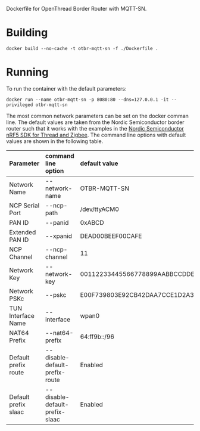 
Dockerfile for OpenThread Border Router with MQTT-SN. 


# Building

```shell 
docker build --no-cache -t otbr-mqtt-sn -f ./Dockerfile .
```

# Running

To run the container with the default parameters:

```shell
docker run --name otbr-mqtt-sn -p 8080:80 --dns=127.0.0.1 -it --privileged otbr-mqtt-sn
```

The most common network parameters can be set on the docker comman line. The default values are taken from the Nordic Semiconductor border router such that it works with the examples in the [Nordic Semiconductor nRF5 SDK for Thread and Zigbee](https://www.nordicsemi.com/Software-and-tools/Software/nRF5-SDK-for-Thread-and-Zigbee).
The command line options with default values are shown in the following table.

| Parameter            | command line option             | default value                    |
|----------------------|:--------------------------------|:---------------------------------|
| Network Name         |  --network-name                 | OTBR-MQTT-SN                     |
| NCP Serial Port      |  --ncp-path                     | /dev/ttyACM0                     |
| PAN ID               |  --panid                        | 0xABCD                           |
| Extended PAN ID      |  --xpanid                       | DEAD00BEEF00CAFE                 |
| NCP Channel          |  --ncp-channel                  | 11                               |
| Network Key          |  --network-key                  | 00112233445566778899AABBCCDDEEFF |
| Network PSKc         |  --pskc                         | E00F739803E92CB42DAA7CCE1D2A394D | 
| TUN Interface Name   |  --interface                    | wpan0                            |
| NAT64 Prefix         |  --nat64-prefix                 | 64:ff9b::/96                     |
| Default prefix route |  --disable-default-prefix-route | Enabled                          |
| Default prefix slaac |  --disable-default-prefix-slaac | Enabled                          |

